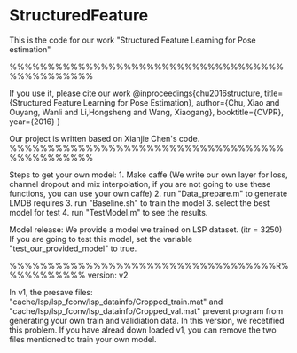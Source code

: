 # StructuredFeature
This is the code for our work "Structured Feature Learning for Pose estimation"

%%%%%%%%%%%%%%%%%%%%%%%%%%%%%%%%%%%%%%%%%%%%%%%

If you use it, please cite our work
@inproceedings{chu2016structure,
  title={Structured Feature Learning for Pose Estimation},
  author={Chu, Xiao and Ouyang, Wanli and Li,Hongsheng and Wang, Xiaogang},
  booktitle={CVPR},
  year={2016}
}

Our project is written based on Xianjie Chen's code.
%%%%%%%%%%%%%%%%%%%%%%%%%%%%%%%%%%%%%%%%%%%%%%%

Steps to get your own model:
	1. Make caffe (We write our own layer for loss, channel dropout and mix interpolation, if 		you are not going to use these functions, you can use your own caffe)
	2. run "Data_prepare.m" to generate LMDB requires
	3. run "Baseline.sh" to train the model
	3. select the best model for test
	4. run "TestModel.m" to see the results.

Model release:
	We provide a model we trained on LSP dataset. (itr = 3250)
	If you are going to test this model, set the variable "test_our_provided_model" to true.


%%%%%%%%%%%%%%%%%%%%%%%%%%%%%%%%%%%R%%%%%%%%%%%
version: v2
 
In v1, the presave files: "cache/lsp/lsp_fconv/lsp_datainfo/Cropped_train.mat" and "cache/lsp/lsp_fconv/lsp_datainfo/Cropped_val.mat" prevent program from generating your own train and validiation data. In this version, we recetified this problem.
If you have alread down loaded v1, you can remove the two files mentioned to train your own model.
	
